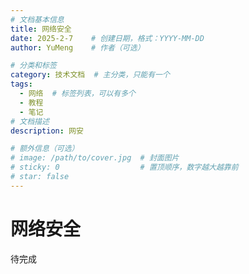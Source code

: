 ```yaml
---
# 文档基本信息
title: 网络安全
date: 2025-2-7    # 创建日期，格式：YYYY-MM-DD
author: YuMeng    # 作者（可选）

# 分类和标签
category: 技术文档  # 主分类，只能有一个
tags: 
  - 网络 	# 标签列表，可以有多个
  - 教程
  - 笔记   
# 文档描述
description: 网安

# 额外信息（可选）
# image: /path/to/cover.jpg  # 封面图片
# sticky: 0                  # 置顶顺序，数字越大越靠前
# star: false  
---
```




# 网络安全

待完成
